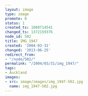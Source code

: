 ```yaml
---
layout: image
type: image
promote: 0
status: 1
created_ts: 1080714541
changed_ts: 1372159376
node_id: 502
title: IMG_1947
created: '2004-03-31'
changed: '2013-06-25'
redirect_from:
- "/node/502/"
permalink: "/2004/03/31/img_1947/"
tags:
- Auckland
images:
- src: image/images/img_1947-502.jpg
  name: img_1947-502.jpg
---
```


